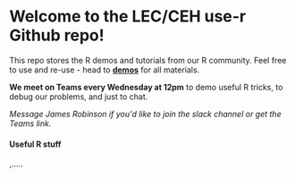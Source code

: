 # Welcome to the LEC/CEH use-r Github repo!

This repo stores the R demos and tutorials from our R community. Feel free to use and re-use - head to **[demos](demos)** for all materials. 

**We meet on Teams every Wednesday at 12pm** to demo useful R tricks, to debug our problems, and just to chat. 

*Message James Robinson if you'd like to join the slack channel or get the Teams link.*

#### Useful R stuff

,.....

